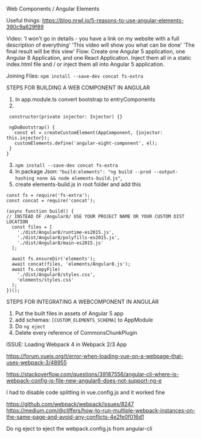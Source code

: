Web Components / Angular Elements

Useful things:
	https://blog.nrwl.io/5-reasons-to-use-angular-elements-390c9a629f89

Video: 'I won't go in details - you have a link on my website with a full description of everything'
		'This video will show you what can be done'
		'The final result will be this view'
Flow: 
	Create one Angular 5 application, one Angular 8 Application, and one React Application.
	Inject them all in a static index.html file and / or inject them all into Angular 5 application.




Joining Files:
`npm install --save-dev concat fs-extra`



STEPS FOR BUILDING A WEB COMPONENT IN ANGULAR
1) In app.module.ts convert bootstrap to entryComponents
2)
 ```export class AppModule {
  constructor(private injector: Injector) {}

  ngDoBootstrap() {
    const el = createCustomElement(AppComponent, {injector: this.injector});
    customElements.define('angular-eight-component', el);
  }
}
```
3) `npm install --save-dev concat fs-extra`
4) In package Json:
`"build:elements": "ng build --prod --output-hashing none && node elements-build.js"`,
5) create elements-build.js in root folder and add this

```
const fs = require('fs-extra');
const concat = require('concat');

(async function build() {
// INSTEAD OF /Angular8/ USE YOUR PROJECT NAME OR YOUR CUSTOM DIST LOCATION
  const files = [
    './dist/Angular8/runtime-es2015.js', 
    './dist/Angular8/polyfills-es2015.js',
    './dist/Angular8/main-es2015.js'
  ];

  await fs.ensureDir('elements');
  await concat(files, 'elements/Angular8.js');
  await fs.copyFile(
    './dist/Angular8/styles.css',
    'elements/styles.css'
  );
})();
```

STEPS FOR INTEGRATING A WEBCOMPONENT IN ANGULAR
1) Put the built files in assets of Angular 5 app
2) add   schemas: `[CUSTOM_ELEMENTS_SCHEMA]` to AppModule
3) Do `ng eject`
4) Delete every reference of CommonsChunkPlugin



ISSUE: Loading Webpack 4 in Webpack 2/3 App

https://forum.vuejs.org/t/error-when-loading-vue-on-a-webpage-that-uses-webpack-3/48955

https://stackoverflow.com/questions/39187556/angular-cli-where-is-webpack-config-js-file-new-angular6-does-not-support-ng-e

I had to disable code splitting in vue.config.js and it worked fine

https://github.com/webpack/webpack/issues/8247
https://medium.com/@cliffers/how-to-run-multiple-webpack-instances-on-the-same-page-and-avoid-any-conflicts-4e2fe0f016d1


Do ng eject to eject the webpack.config.js from angular-cli

